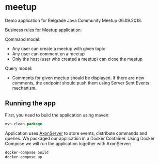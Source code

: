 # meetup
Demo application for Belgrade Java Community Meetup 06.09.2018.

Business rules for Meetup application:

Command model:
* Any user can create a meetup with given topic
* Any user can comment on a meetup
* Only the host (user who created a meetup) can close the meetup

Query model:
* Comments for given meetup should be displayed. If there are new comments, the endpoint should push them using Server Sent Events mechanism.

## Running the app

First, you need to build the application using maven:

```java
mvn clean package
```

Application uses [AxonServer](https://axoniq.io/product-overview/axon-server) to store events, distribute commands and queries. 
We packaged our application in a Docker Container. Using Docker Compose we will run the application together with AxonServer:

```java
docker-compose build
docker-compose up
```
